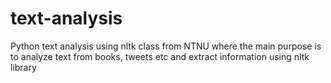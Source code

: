 # text-analysis
Python text analysis using nltk
class from NTNU where the main purpose is to analyze text from books, tweets etc and extract information using nltk library
